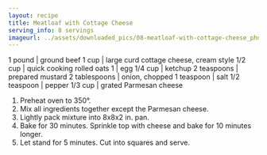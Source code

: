```yaml
---
layout: recipe
title: Meatloaf with Cottage Cheese
serving_info: 8 servings
imageurl: ../assets/downloaded_pics/08-meatloaf-with-cottage-cheese_photo.jpg
---
```

<!-- Ingredients -->

1 pound | ground beef
1 cup | large curd cottage cheese, cream style
1/2 cup | quick cooking rolled oats
1 | egg
1/4 cup | ketchup
2 teaspoons | prepared mustard
2 tablespoons | onion, chopped
1 teaspoon | salt
1/2 teaspoon | pepper
1/3 cup | grated Parmesan cheese

<!-- split -->
<!-- Steps -->
1. Preheat oven to 350°.
2. Mix all ingredients together except the Parmesan cheese.
3. Lightly pack mixture into 8x8x2 in. pan.
4. Bake for 30 minutes. Sprinkle top with cheese and bake for 10 minutes longer.
5. Let stand for 5 minutes. Cut into squares and serve. 
